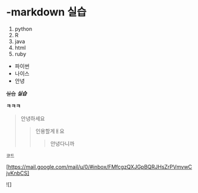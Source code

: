 # -markdown 실습

1. python
2. R
3. java
5. html
4. ruby

* 파이썬
* 나이스
*   안녕


~~실습~~
***실습***


**ㅋㅋㅋ**

> 안녕하세요
>> 인용할게ㅐ요
>>> 안녕다니까


`코드` 


[https://mail.google.com/mail/u/0/#inbox/FMfcgzQXJGpBQRJHsZrPVmvwCjvKnbCS]

![]
